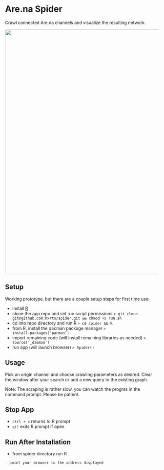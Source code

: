 # Are.na Spider
Crawl connected Are.na channels and visualize the resulting network.

<img src="https://rawgit.com/hxrts/spider/master/world_map.png" width="800px">

## Setup

Working prototype, but there are a couple setup steps for first time use:

- install [R](https://www.r-project.org/)
- clone the app repo and set run script permissions
```> git clone git@github.com:hxrts/spider.git && chmod +x run.sh```
- cd into repo directory and run R
```> cd spider && R```
- from R, install the pacman package manager
```> install.packages('pacman')```
- import remaining code (will install remaining libraries as needed)
```> source('_daemon')```
- run app (will launch browser)
```> Spider()```

## Usage

Pick an origin channel and choose crawling parameters as desired. Clear the window after your search or add a new query to the existing graph.

Note: The scraping is rather slow, you can watch the progrss in the command prompt. Please be patient.

## Stop App

- ```ctrl + c``` returns to R prompt
- ```q()``` exits R prompt if open

## Run After Installation

- from spider directory run R
```> ./run.sh
- point your browser to the address displayed